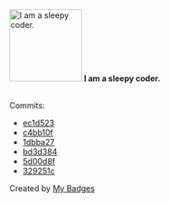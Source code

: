 <img src="https://my-badges.github.io/my-badges/sleepy-coder.png" alt="I am a sleepy coder." title="I am a sleepy coder." width="128">
<strong>I am a sleepy coder.</strong>
<br><br>

Commits:

- <a href="https://github.com/mayannaoliveira/old-mayannaoliveira/commit/ec1d523d594d76602840ee2ece82bf8a5fc9693e">ec1d523</a>
- <a href="https://github.com/mayannaoliveira/old-mayannaoliveira/commit/c4bb10fd045b1aa4ed0d9eda6614fbeee70fb527">c4bb10f</a>
- <a href="https://github.com/mayannaoliveira/artigos-postagens/commit/1dbba278f718faae551549a32c51255eda4c1563">1dbba27</a>
- <a href="https://github.com/mayannaoliveira/student-pack/commit/bd3d384222742a46b41f059cbe6767f65dabc7cf">bd3d384</a>
- <a href="https://github.com/mayannaoliveira/student-pack/commit/5d00d8fc290a681eaba787216493ca77c6304826">5d00d8f</a>
- <a href="https://github.com/mayannaoliveira/student-pack/commit/329251c5fc983ad5dba0e3ce484b8c68159797a1">329251c</a>


Created by <a href="https://github.com/my-badges/my-badges">My Badges</a>